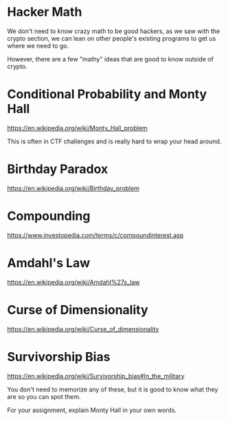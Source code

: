 # Hacker Math
We don't need to know crazy math to be good hackers, as we saw with the crypto section, we can lean on other people's existing programs to get us where we need to go. 

However, there are a few "mathy" ideas that are good to know outside of crypto.

# Conditional Probability and Monty Hall

<https://en.wikipedia.org/wiki/Monty_Hall_problem>

This is often in CTF challenges and is really hard to wrap your head around. 

# Birthday Paradox

<https://en.wikipedia.org/wiki/Birthday_problem>

# Compounding

<https://www.investopedia.com/terms/c/compoundinterest.asp> 
# Amdahl's Law

<https://en.wikipedia.org/wiki/Amdahl%27s_law>

# Curse of Dimensionality 

<https://en.wikipedia.org/wiki/Curse_of_dimensionality>

# Survivorship Bias

<https://en.wikipedia.org/wiki/Survivorship_bias#In_the_military>

You don't need to memorize any of these, but it is good to know what they are so you can spot them. 

For your assignment, explain Monty Hall in your own words. 